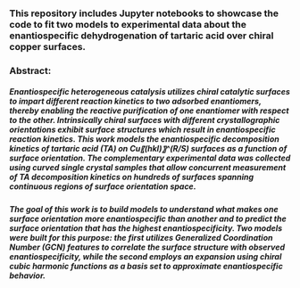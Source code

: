 ### This repository includes Jupyter notebooks to showcase the code to fit two models to experimental data about the enantiospecific dehydrogenation of tartaric acid over chiral copper surfaces. 

### Abstract:
##### Enantiospecific heterogeneous catalysis utilizes chiral catalytic surfaces to impart different reaction kinetics to two adsorbed enantiomers, thereby enabling the reactive purification of one enantiomer with respect to the other. Intrinsically chiral surfaces with different crystallographic orientations exhibit surface structures which result in enantiospecific reaction kinetics. This work models the enantiospecific decomposition kinetics of tartaric acid (TA) on Cu〖(hkl)〗^(R/S) surfaces as a function of surface orientation. The complementary experimental data was collected using curved single crystal samples that allow concurrent measurement of TA decomposition kinetics on hundreds of surfaces spanning continuous regions of surface orientation space. 
##### The goal of this work is to build models to understand what makes one surface orientation more enantiospecific than another and to predict the surface orientation that has the highest enantiospecificity. Two models were built for this purpose: the first utilizes Generalized Coordination Number (GCN) features to correlate the surface structure with observed enantiospecificity, while the second employs an expansion using chiral cubic harmonic functions as a basis set to approximate enantiospecific behavior.


